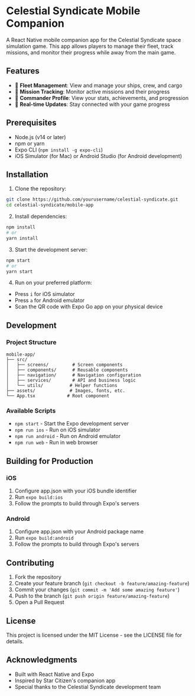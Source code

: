 # Celestial Syndicate Mobile Companion

A React Native mobile companion app for the Celestial Syndicate space simulation game. This app allows players to manage their fleet, track missions, and monitor their progress while away from the main game.

## Features

- 🚀 **Fleet Management**: View and manage your ships, crew, and cargo
- 🎯 **Mission Tracking**: Monitor active missions and their progress
- 👤 **Commander Profile**: View your stats, achievements, and progression
- 💫 **Real-time Updates**: Stay connected with your game progress

## Prerequisites

- Node.js (v14 or later)
- npm or yarn
- Expo CLI (`npm install -g expo-cli`)
- iOS Simulator (for Mac) or Android Studio (for Android development)

## Installation

1. Clone the repository:
```bash
git clone https://github.com/yourusername/celestial-syndicate.git
cd celestial-syndicate/mobile-app
```

2. Install dependencies:
```bash
npm install
# or
yarn install
```

3. Start the development server:
```bash
npm start
# or
yarn start
```

4. Run on your preferred platform:
- Press `i` for iOS simulator
- Press `a` for Android emulator
- Scan the QR code with Expo Go app on your physical device

## Development

### Project Structure

```
mobile-app/
├── src/
│   ├── screens/         # Screen components
│   ├── components/      # Reusable components
│   ├── navigation/      # Navigation configuration
│   ├── services/        # API and business logic
│   └── utils/          # Helper functions
├── assets/             # Images, fonts, etc.
└── App.tsx            # Root component
```

### Available Scripts

- `npm start` - Start the Expo development server
- `npm run ios` - Run on iOS simulator
- `npm run android` - Run on Android emulator
- `npm run web` - Run in web browser

## Building for Production

### iOS

1. Configure app.json with your iOS bundle identifier
2. Run `expo build:ios`
3. Follow the prompts to build through Expo's servers

### Android

1. Configure app.json with your Android package name
2. Run `expo build:android`
3. Follow the prompts to build through Expo's servers

## Contributing

1. Fork the repository
2. Create your feature branch (`git checkout -b feature/amazing-feature`)
3. Commit your changes (`git commit -m 'Add some amazing feature'`)
4. Push to the branch (`git push origin feature/amazing-feature`)
5. Open a Pull Request

## License

This project is licensed under the MIT License - see the LICENSE file for details.

## Acknowledgments

- Built with React Native and Expo
- Inspired by Star Citizen's companion app
- Special thanks to the Celestial Syndicate development team 